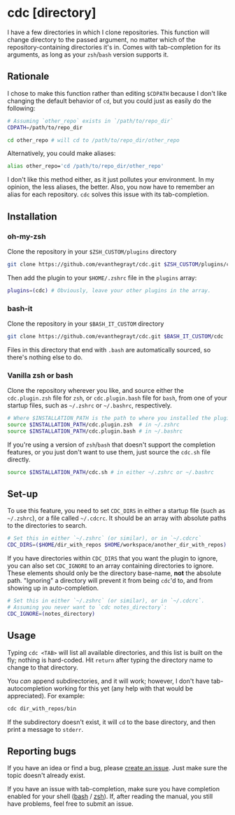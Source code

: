 # cdc [directory]
I have a few directories in which I clone repositories. This function will
change directory to the passed argument, no matter which of the
repository-containing directories it's in. Comes with tab-completion for its
arguments, as long as your `zsh`/`bash` version supports it.

## Rationale
I chose to make this function rather than editing `$CDPATH` because I don't like
changing the default behavior of `cd`, but you could just as easily do the
following:
```sh
# Assuming `other_repo` exists in `/path/to/repo_dir`
CDPATH=/path/to/repo_dir

cd other_repo # will cd to /path/to/repo_dir/other_repo
```

Alternatively, you could make aliases:

```sh
alias other_repo='cd /path/to/repo_dir/other_repo'
```

I don't like this method either, as it just pollutes your environment. In my
opinion, the less aliases, the better. Also, you now have to remember an alias
for each repository. `cdc` solves this issue with its tab-completion.

## Installation
### oh-my-zsh
Clone the repository in your `$ZSH_CUSTOM/plugins` directory
```sh
git clone https://github.com/evanthegrayt/cdc.git $ZSH_CUSTOM/plugins/cdc
```
Then add the plugin to your `$HOME/.zshrc` file in the `plugins` array:
```sh
plugins=(cdc) # Obviously, leave your other plugins in the array.
```

### bash-it
Clone the repository in your `$BASH_IT_CUSTOM` directory
```sh
git clone https://github.com/evanthegrayt/cdc.git $BASH_IT_CUSTOM/cdc
```
Files in this directory that end with `.bash` are automatically sourced, so
there's nothing else to do.

### Vanilla zsh or bash
Clone the repository wherever you like, and source either the `cdc.plugin.zsh`
file for `zsh`, or `cdc.plugin.bash` file for `bash`, from one of your startup
files, such as `~/.zshrc` or `~/.bashrc`, respectively.

```sh
# Where $INSTALLATION_PATH is the path to where you installed the plugin.
source $INSTALLATION_PATH/cdc.plugin.zsh  # in ~/.zshrc
source $INSTALLATION_PATH/cdc.plugin.bash # in ~/.bashrc
```

If you're using a version of `zsh`/`bash` that doesn't support the completion
features, or you just don't want to use them, just source the `cdc.sh` file
directly.

```sh
source $INSTALLATION_PATH/cdc.sh # in either ~/.zshrc or ~/.bashrc
```

## Set-up
To use this feature, you need to set `CDC_DIRS` in either a startup file (such
as `~/.zshrc`), or a file called `~/.cdcrc`. It should be an array with
absolute paths to the directories to search.

```sh
# Set this in either `~/.zshrc` (or similar), or in `~/.cdcrc`
CDC_DIRS=($HOME/dir_with_repos $HOME/workspace/another_dir_with_repos)
```

If you have directories within `CDC_DIRS` that you want the plugin to ignore,
you can also set `CDC_IGNORE` to an array containing directories to ignore.
These elements should only be the directory base-name, **not** the absolute
path. "Ignoring" a directory will prevent it from being `cdc`'d to, and from
showing up in auto-completion.

```sh
# Set this in either `~/.zshrc` (or similar), or in `~/.cdcrc`.
# Assuming you never want to `cdc notes_directory`:
CDC_IGNORE=(notes_directory)
```

## Usage
Typing `cdc <TAB>` will list all available directories, and this list is built
on the fly; nothing is hard-coded. Hit `return` after typing the directory name
to change to that directory.

You *can* append subdirectories, and it will work; however, I don't have
tab-autocompletion working for this yet (any help with that would be
appreciated). For example:
```sh
cdc dir_with_repos/bin
```
If the subdirectory doesn't exist, it will `cd` to the base directory, and then
print a message to `stderr`.

## Reporting bugs
If you have an idea or find a bug, please [create an
issue](https://github.com/evanthegrayt/cdc/issues/new). Just make sure the topic
doesn't already exist.

If you have an issue with tab-completion, make sure you have completion enabled
for your shell
([bash](https://www.gnu.org/software/bash/manual/html_node/Programmable-Completion.html)
/ [zsh](http://zsh.sourceforge.net/Doc/Release/Completion-System.html)). If,
after reading the manual, you still have problems, feel free to submit an issue.

